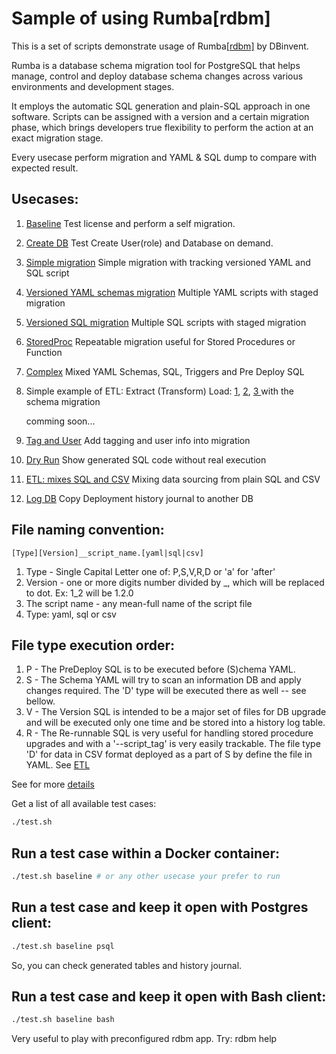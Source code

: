 # Sample of using Rumba[rdbm] 

This is a set of scripts demonstrate usage of Rumba[[rdbm]](https://www.dbinvent.com/rdbm/) by DBinvent.

Rumba is a database schema migration tool for PostgreSQL that helps manage, control and deploy database schema changes across various environments and development stages.

It employs the automatic SQL generation and plain-SQL approach in one software. Scripts can be assigned with a version and a certain migration phase, which brings developers true flexibility to perform the action at an exact migration stage. 

Every usecase perform migration and YAML & SQL dump to compare with expected result. 

## Usecases:

1. [Baseline](examples/baseline/)  Test license and perform a self migration.
2. [Create DB](examples/createdb/) Test Create User(role) and Database on demand.
3. [Simple migration](examples/simple/) Simple migration with tracking versioned YAML and SQL script
4. [Versioned YAML schemas migration](examples/schemas/) Multiple YAML scripts with staged migration 
5. [Versioned SQL migration](examples/versions/) Multiple SQL scripts with staged migration 
6. [StoredProc](examples/sp/) Repeatable migration useful for Stored Procedures or Function 
7. [Complex](examples/complex/) Mixed YAML Schemas, SQL, Triggers and Pre Deploy SQL
8. Simple example of ETL: Extract (Transform) Load: [1](examples/s1etl/), [2](examples/s2etl/), [3 ](examples/s3etl/) with the schema migration

   comming soon...
 
9. [Tag and User](examples/tag/) Add tagging and user info into migration
10. [Dry Run](examples/dryrun/) Show generated SQL code without real execution
11. [ETL: mixes SQL and CSV](examples/etl/) Mixing data sourcing from plain SQL and CSV
12. [Log DB](examples/logdb/)  Copy Deployment history journal to another DB

## File naming convention:

`[Type][Version]__script_name.[yaml|sql|csv]`
1. Type - Single Capital Letter one of: P,S,V,R,D or 'a' for 'after'
2. Version - one or more digits number divided by _, which will be replaced to dot. Ex: 1_2 will be 1.2.0
3. The script name - any mean-full name of the script file
4. Type: yaml, sql or csv 

## File type execution order:

1. P - The PreDeploy SQL is to be executed before (S)chema YAML.
2. S - The Schema YAML will try to scan an information DB and apply changes required. The 'D' type will be executed there as well -- see bellow.
3. V - The Version SQL is intended to be a major set of files for DB upgrade and will be executed only one time and be stored into a history log table.
4. R - The Re-runnable SQL is very useful for handling stored procedure upgrades and with a '--script_tag' is very easily trackable.
The file type 'D' for data in CSV format deployed as a part of S by define the file in YAML. See [ETL](examples/etl/)


See for more [details](https://www.dbinvent.com/rdbm/guide/script-versions-and-types) 


Get a list of all available test cases:
```bash
./test.sh 

```


## Run a test case within a Docker container:
```bash
./test.sh baseline # or any other usecase your prefer to run

```

## Run a test case and keep it open with Postgres client:
```bash
./test.sh baseline psql

```
So, you can check generated tables and history journal.

## Run a test case and keep it open with Bash client:
```bash
./test.sh baseline bash

```
Very useful to play with preconfigured rdbm app. Try: rdbm help

